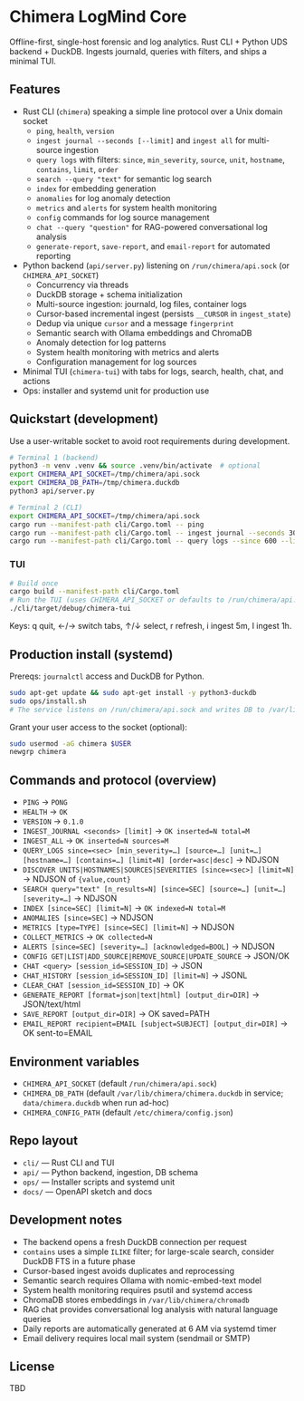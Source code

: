 # Chimera LogMind Core

Offline-first, single-host forensic and log analytics. Rust CLI + Python UDS backend + DuckDB. Ingests journald, queries with filters, and ships a minimal TUI.

## Features
- Rust CLI (`chimera`) speaking a simple line protocol over a Unix domain socket
  - `ping`, `health`, `version`
  - `ingest journal --seconds [--limit]` and `ingest all` for multi-source ingestion
  - `query logs` with filters: `since`, `min_severity`, `source`, `unit`, `hostname`, `contains`, `limit`, `order`
  - `search --query "text"` for semantic log search
  - `index` for embedding generation
  - `anomalies` for log anomaly detection
  - `metrics` and `alerts` for system health monitoring
  - `config` commands for log source management
  - `chat --query "question"` for RAG-powered conversational log analysis
  - `generate-report`, `save-report`, and `email-report` for automated reporting
- Python backend (`api/server.py`) listening on `/run/chimera/api.sock` (or `CHIMERA_API_SOCKET`)
  - Concurrency via threads
  - DuckDB storage + schema initialization
  - Multi-source ingestion: journald, log files, container logs
  - Cursor-based incremental ingest (persists `__CURSOR` in `ingest_state`)
  - Dedup via unique `cursor` and a message `fingerprint`
  - Semantic search with Ollama embeddings and ChromaDB
  - Anomaly detection for log patterns
  - System health monitoring with metrics and alerts
  - Configuration management for log sources
- Minimal TUI (`chimera-tui`) with tabs for logs, search, health, chat, and actions
- Ops: installer and systemd unit for production use

## Quickstart (development)
Use a user-writable socket to avoid root requirements during development.

```bash
# Terminal 1 (backend)
python3 -m venv .venv && source .venv/bin/activate  # optional
export CHIMERA_API_SOCKET=/tmp/chimera/api.sock
export CHIMERA_DB_PATH=/tmp/chimera.duckdb
python3 api/server.py
```

```bash
# Terminal 2 (CLI)
export CHIMERA_API_SOCKET=/tmp/chimera/api.sock
cargo run --manifest-path cli/Cargo.toml -- ping
cargo run --manifest-path cli/Cargo.toml -- ingest journal --seconds 300 --limit 100
cargo run --manifest-path cli/Cargo.toml -- query logs --since 600 --limit 20
```

### TUI
```bash
# Build once
cargo build --manifest-path cli/Cargo.toml
# Run the TUI (uses CHIMERA_API_SOCKET or defaults to /run/chimera/api.sock)
./cli/target/debug/chimera-tui
```
Keys: q quit, ←/→ switch tabs, ↑/↓ select, r refresh, i ingest 5m, I ingest 1h.

## Production install (systemd)
Prereqs: `journalctl` access and DuckDB for Python.

```bash
sudo apt-get update && sudo apt-get install -y python3-duckdb
sudo ops/install.sh
# The service listens on /run/chimera/api.sock and writes DB to /var/lib/chimera/chimera.duckdb
```
Grant your user access to the socket (optional):
```bash
sudo usermod -aG chimera $USER
newgrp chimera
```

## Commands and protocol (overview)
- `PING` → `PONG`
- `HEALTH` → `OK`
- `VERSION` → `0.1.0`
- `INGEST_JOURNAL <seconds> [limit]` → `OK inserted=N total=M`
- `INGEST_ALL` → `OK inserted=N sources=M`
- `QUERY_LOGS since=<sec> [min_severity=…] [source=…] [unit=…] [hostname=…] [contains=…] [limit=N] [order=asc|desc]` → NDJSON
- `DISCOVER UNITS|HOSTNAMES|SOURCES|SEVERITIES [since=<sec>] [limit=N]` → NDJSON of `{value,count}`
- `SEARCH query="text" [n_results=N] [since=SEC] [source=…] [unit=…] [severity=…]` → NDJSON
- `INDEX [since=SEC] [limit=N]` → `OK indexed=N total=M`
- `ANOMALIES [since=SEC]` → NDJSON
- `METRICS [type=TYPE] [since=SEC] [limit=N]` → NDJSON
- `COLLECT_METRICS` → `OK collected=N`
- `ALERTS [since=SEC] [severity=…] [acknowledged=BOOL]` → NDJSON
- `CONFIG GET|LIST|ADD_SOURCE|REMOVE_SOURCE|UPDATE_SOURCE` → JSON/OK
- `CHAT <query> [session_id=SESSION_ID]` → JSON
- `CHAT_HISTORY [session_id=SESSION_ID] [limit=N]` → JSONL
- `CLEAR_CHAT [session_id=SESSION_ID]` → OK
- `GENERATE_REPORT [format=json|text|html] [output_dir=DIR]` → JSON/text/html
- `SAVE_REPORT [output_dir=DIR]` → OK saved=PATH
- `EMAIL_REPORT recipient=EMAIL [subject=SUBJECT] [output_dir=DIR]` → OK sent-to=EMAIL

## Environment variables
- `CHIMERA_API_SOCKET` (default `/run/chimera/api.sock`)
- `CHIMERA_DB_PATH` (default `/var/lib/chimera/chimera.duckdb` in service; `data/chimera.duckdb` when run ad-hoc)
- `CHIMERA_CONFIG_PATH` (default `/etc/chimera/config.json`)

## Repo layout
- `cli/` — Rust CLI and TUI
- `api/` — Python backend, ingestion, DB schema
- `ops/` — Installer scripts and systemd unit
- `docs/` — OpenAPI sketch and docs

## Development notes
- The backend opens a fresh DuckDB connection per request
- `contains` uses a simple `ILIKE` filter; for large-scale search, consider DuckDB FTS in a future phase
- Cursor-based ingest avoids duplicates and reprocessing
- Semantic search requires Ollama with nomic-embed-text model
- System health monitoring requires psutil and systemd access
- ChromaDB stores embeddings in `/var/lib/chimera/chromadb`
- RAG chat provides conversational log analysis with natural language queries
- Daily reports are automatically generated at 6 AM via systemd timer
- Email delivery requires local mail system (sendmail or SMTP)

## License
TBD
